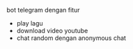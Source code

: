 bot telegram dengan fitur
- play lagu
- download video youtube
-  chat random dengan anonymous chat
